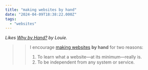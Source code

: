 ```yaml
---
title: "making websites by hand"
date: "2024-04-09T18:38:22.000Z"
tags: 
  - "websites"
---
```


_Likes [Why by Hand?](https://lmnt.me/blog/why-by-hand.html) by Louie._

> > I encourage [making websites](https://lmnt.me/blog/how-to-make-a-damn-website.html) **by hand** for two reasons:
> > 
> > 1. To learn what a website—at its minimum—really is.
> > 2. To be independent from any system or service.
